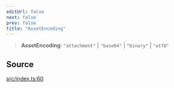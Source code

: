 ```yaml
---
editUrl: false
next: false
prev: false
title: "AssetEncoding"
---
```


> **AssetEncoding**: `"attachment"` \| `"base64"` \| `"binary"` \| `"utf8"`

## Source

[src/index.ts:60](https://github.com/sern-handler/handler/blob/45665292ae99b70b419575eef2271e29523a30e0/src/index.ts#L60)
